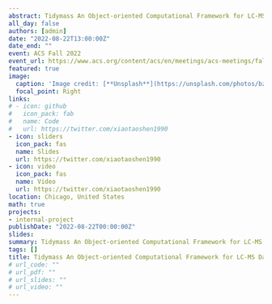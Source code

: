 ```yaml
---
abstract: Tidymass An Object-oriented Computational Framework for LC-MS Data Processing and Analysis
all_day: false
authors: [admin]
date: "2022-08-22T13:00:00Z"
date_end: ""
event: ACS Fall 2022
event_url: https://www.acs.org/content/acs/en/meetings/acs-meetings/fall-2022.html
featured: true
image:
  caption: 'Image credit: [**Unsplash**](https://unsplash.com/photos/bzdhc5b3Bxs)'
  focal_point: Right
links:
# - icon: github
#   icon_pack: fab
#   name: Code
#   url: https://twitter.com/xiaotaoshen1990
- icon: sliders
  icon_pack: fas
  name: Slides
  url: https://twitter.com/xiaotaoshen1990
- icon: video
  icon_pack: fas
  name: Video
  url: https://twitter.com/xiaotaoshen1990
location: Chicago, United States
math: true
projects:
- internal-project
publishDate: "2022-08-22T00:00:00Z"
slides: 
summary: Tidymass An Object-oriented Computational Framework for LC-MS Data Processing and Analysis
tags: []
title: Tidymass An Object-oriented Computational Framework for LC-MS Data Processing and Analysis
# url_code: ""
# url_pdf: ""
# url_slides: ""
# url_video: ""
---
```

